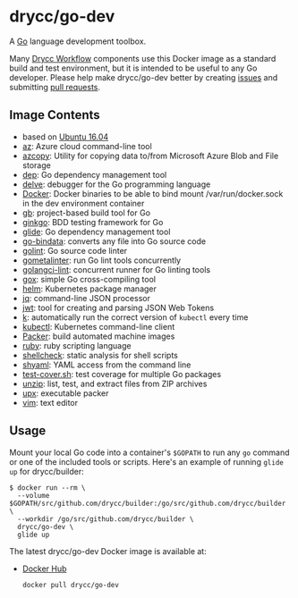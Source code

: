 # drycc/go-dev

A [Go][] language development toolbox.

Many [Drycc Workflow][] components use this Docker image as a standard build and test environment,
but it is intended to be useful to any Go developer. Please help make drycc/go-dev better by
creating [issues][] and submitting [pull requests][].

## Image Contents

* based on [Ubuntu 16.04][]
* [az][]: Azure cloud command-line tool
* [azcopy][]: Utility for copying data to/from Microsoft Azure Blob and File storage
* [dep][]: Go dependency management tool
* [delve][]: debugger for the Go programming language
* [Docker][]: Docker binaries to be able to bind mount /var/run/docker.sock in the dev environment container
* [gb][]: project-based build tool for Go
* [ginkgo][]: BDD testing framework for Go
* [glide][]: Go dependency management tool
* [go-bindata][]: converts any file into Go source code
* [golint][]: Go source code linter
* [gometalinter][]: run Go lint tools concurrently
* [golangci-lint][]: concurrent runner for Go linting tools
* [gox][]: simple Go cross-compiling tool
* [helm][]: Kubernetes package manager
* [jq][]: command-line JSON processor
* [jwt][]: tool for creating and parsing JSON Web Tokens
* [k][]: automatically run the correct version of `kubectl` every time
* [kubectl][]: Kubernetes command-line client
* [Packer][]: build automated machine images
* [ruby][]: ruby scripting language
* [shellcheck][]: static analysis for shell scripts
* [shyaml][]: YAML access from the command line
* [test-cover.sh][]: test coverage for multiple Go packages
* [unzip][]: list, test, and extract files from ZIP archives
* [upx][]: executable packer
* [vim][]: text editor

## Usage

Mount your local Go code into a container's `$GOPATH` to run any `go` command or one of the
included tools or scripts. Here's an example of running `glide up` for drycc/builder:

```console
$ docker run --rm \
  --volume $GOPATH/src/github.com/drycc/builder:/go/src/github.com/drycc/builder \
  --workdir /go/src/github.com/drycc/builder \
  drycc/go-dev \
  glide up
```

The latest drycc/go-dev Docker image is available at:

* [Docker Hub][]
  ```
  docker pull drycc/go-dev
  ```

[az]: https://github.com/Azure/azure-cli#readme
[azcopy]: https://docs.microsoft.com/en-us/azure/storage/common/storage-use-azcopy-linux?toc=%2fazure%2fstorage%2ffiles%2ftoc.json
[Drycc Workflow]: https://drycc.com/
[delve]: https://github.com/derekparker/delve
[dep]: https://github.com/golang/dep
[Docker Hub]: https://hub.docker.com
[Docker]: http://www.docker.com
[gb]: https://github.com/constabulary/gb/
[gen-changelog.sh]: https://github.com/drycc/docker-go-dev/tree/master/rootfs/usr/local/bin/gen-changelog.sh
[ginkgo]: https://github.com/onsi/ginkgo
[glide]: https://github.com/Masterminds/glide
[go-bindata]: https://github.com/jteeuwen/go-bindata
[Go]: https://golang.org/
[golint]: https://github.com/golang/lint
[gometalinter]: https://github.com/alecthomas/gometalinter
[golangci-lint]: https://github.com/golangci/golangci-lint
[gox]: https://github.com/mitchellh/gox
[helm]: https://github.com/kubernetes/helm
[issues]: https://github.com/drycc/docker-go-dev/issues
[jq]: https://stedolan.github.io/jq/
[jwt]: https://github.com/dgrijalva/jwt-go
[k]: https://github.com/jakepearson/k
[kubectl]: https://kubernetes.io/docs/user-guide/kubectl-overview/
[pull requests]: https://github.com/drycc/docker-go-dev/pulls
[Packer]: https://github.com/hashicorp/packer
[ruby]: https://www.ruby-lang.org/
[shellcheck]: https://github.com/koalaman/shellcheck
[shyaml]: https://github.com/0k/shyaml
[test-cover.sh]: https://github.com/drycc/docker-go-dev/tree/master/rootfs/usr/local/bin/test-cover.sh
[Ubuntu 16.04]: https://hub.docker.com/_/ubuntu/
[unzip]: https://linux.die.net/man/1/unzip
[upx]: http://upx.sourceforge.net/
[vim]: http://www.vim.org/
[ruby]: https://www.ruby-lang.org/
